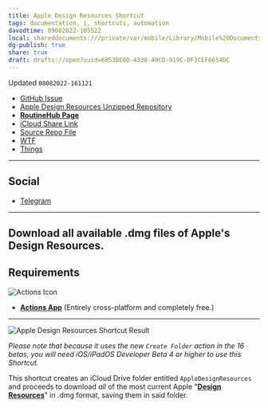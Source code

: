 ```yaml
---
title: Apple Design Resources Shortcut
tags: documentation, i, shortcuts, automation
davodtime: 09082022-105522
local: shareddocuments:///private/var/mobile/Library/Mobile%20Documents/iCloud~md~obsidian/Documents/OBSHIDDIAN/drafts/6853BE0D-4338-49CD-919C-DF3CEF6654DC.md
dg-publish: true
share: true
draft: drafts://open?uuid=6853BE0D-4338-49CD-919C-DF3CEF6654DC
---
```

Updated `08082022-161121`

- [GitHub Issue](https://github.com/extratone/i/issues/243)
- [Apple Design Resources Unzipped Repository](drafts://open?uuid=50C5B79E-367C-4998-A6C9-4A12E8F5918C)
- [**RoutineHub Page**](https://routinehub.co/shortcut/12779)
- [iCloud Share Link](https://www.icloud.com/shortcuts/b4d937c64d064e15a256c81baff5f2d4)
- [Source Repo File](https://github.com/extratone/i/blob/main/shortcuts/AppleDesignResources.shortcut)
- [WTF](https://davidblue.wtf/drafts/6853BE0D-4338-49CD-919C-DF3CEF6654DC.html)
- [Things](things:///show?id=VicVNmm1vLwdqHxbmRBink)

---

## Social

- [Telegram](https://t.me/extratone/12491)

<script async="" src="https://telegram.org/js/telegram-widget.js?1" data-telegram-post="extratone/12491" data-width="100%"></script>

---

## Download all available .dmg files of Apple's Design Resources.

## Requirements

![Actions Icon](https://i.snap.as/36Xa6QTy.png)

- [**Actions App**](https://apps.apple.com/us/app/actions/id1586435171) (Entirely cross-platform and completely free.)

---

![Apple Design Resources Shortcut Result](https://i.snap.as/UMX8NZsO.png)

*Please note that because it uses the new `Create Folder` action in the 16 betas, you will need iOS/iPadOS Developer Beta 4 or higher to use this Shortcut.*

This shortcut creates an iCloud Drive folder entitled `AppleDesignResources` and proceeds to download *all* of the most current Apple "[**Design Resources**](https://developer.apple.com/design/resources)" in .dmg format, saving them in said folder.